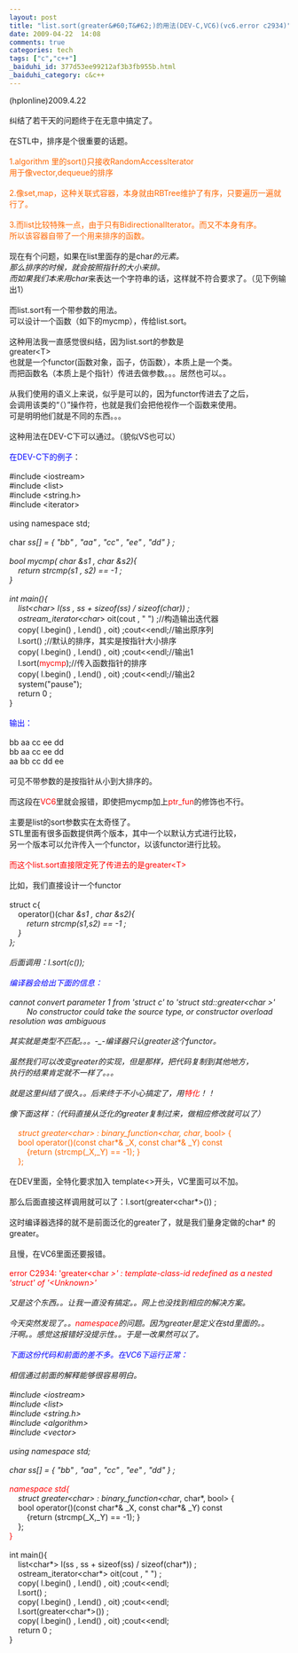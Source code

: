 ```yaml
---
layout: post
title: "list.sort(greater&#60;T&#62;)的用法(DEV-C,VC6)(vc6.error c2934)"
date: 2009-04-22  14:08
comments: true
categories: tech
tags: ["c","c++"]
_baiduhi_id: 377d53ee99212af3b3fb955b.html
_baiduhi_category: c&c++
---
```


(hplonline)2009.4.22<br/><br/>
纠结了若干天的问题终于在无意中搞定了。<br/><br/>
在STL中，排序是个很重要的话题。<br/><br/><font color="#ff6600">1.algorithm 里的sort()只接收RandomAccessIterator<br/>
用于像vector,dequeue的排序<br/><br/>
2.像set,map，这种关联式容器，本身就由RBTree维护了有序，只要遍历一遍就行了。<br/><br/>
3.而list比较特殊一点，由于只有BidirectionalIterator。而又不本身有序。<br/>
所以该容器自带了一个用来排序的函数。</font><br/><br/>
现在有个问题，如果在list里面存的是char*的元素。<br/>
那么排序的时候，就会按照指针的大小来排。<br/>
而如果我们本来用char*来表达一个字符串的话，这样就不符合要求了。（见下例输出1）<br/><br/>
而list.sort有一个带参数的用法。<br/>
可以设计一个函数（如下的mycmp），传给list.sort。<br/><br/>
这种用法我一直感觉很纠结，因为list.sort的参数是<br/>
greater&lt;T&gt;<br/>
也就是一个functor(函数对象，函子，仿函数），本质上是一个类。<br/>
而把函数名（本质上是个指针）传进去做参数。。。居然也可以。。<br/><br/>
从我们使用的语义上来说，似乎是可以的，因为functor传进去了之后，<br/>
会调用该类的“（）”操作符，也就是我们会把他视作一个函数来使用。<br/>
可是明明他们就是不同的东西。。。<br/><br/>
这种用法在DEV-C下可以通过。（貌似VS也可以）<br/><br/><font color="#0000ff">在DEV-C下的例子</font>：<br/><br/>
#include &lt;iostream&gt;<br/>
#include &lt;list&gt;<br/>
#include &lt;string.h&gt;<br/>
#include &lt;iterator&gt;<br/><br/>
using namespace std;<br/><br/>
char *ss[] = { "bb" , "aa" , "cc" , "ee" , "dd" } ;<br/><br/>
bool mycmp( char *&amp;s1 , char *&amp;s2){<br/>
      return strcmp(s1 , s2) == -1 ;<br/>
}<br/><br/>
int main(){<br/>
      list&lt;char*&gt; l(ss , ss + sizeof(ss) / sizeof(char*)) ;<br/>
      ostream_iterator&lt;char*&gt; oit(cout , " ") ;//构造输出迭代器 <br/>
      copy( l.begin() , l.end() , oit) ;cout&lt;&lt;endl;//输出原序列 <br/>
      l.sort() ;//默认的排序，其实是按指针大小排序 <br/>
      copy( l.begin() , l.end() , oit) ;cout&lt;&lt;endl;//输出1 <br/>
      l.sort(<font color="#ff0000">mycmp</font>);//传入函数指针的排序 <br/>
      copy( l.begin() , l.end() , oit) ;cout&lt;&lt;endl;//输出2 <br/>
      system("pause");<br/>
      return 0 ;<br/>
}<br/><br/><font color="#0000ff">输出：</font><br/><br/>
bb aa cc ee dd<br/>
bb aa cc ee dd<br/>
aa bb cc dd ee<br/><br/>
可见不带参数的是按指针从小到大排序的。<br/><br/>
而这段在<font color="#ff0000">VC6</font>里就会报错，即使把mycmp加上<font color="#ff0000">ptr_fun</font>的修饰也不行。<br/><br/>
主要是list的sort参数实在太奇怪了。<br/>
STL里面有很多函数提供两个版本，其中一个以默认方式进行比较，<br/>
另一个版本可以允许传入一个functor，以该functor进行比较。<br/><br/><font color="#ff0000">而这个list.sort直接限定死了传进去的是greater&lt;T&gt;</font><br/><br/>
比如，我们直接设计一个functor<br/><br/>
struct c{<br/>
      operator()(char *&amp;s1 , char *&amp;s2){<br/>
            return strcmp(s1,s2) == -1 ;<br/>
      }<br/>
};<br/><br/>
后面调用：l.sort(c());<br/><br/><font color="#0000ff">编译器会给出下面的信息：</font><br/><br/>
cannot convert parameter 1 from 'struct c' to 'struct std::greater&lt;char *&gt;'<br/>
          No constructor could take the source type, or constructor overload resolution was ambiguous<br/><br/>
其实就是类型不匹配。。。-_-编译器只认greater这个functor。<br/><br/>
虽然我们可以改变greater的实现，但是那样，把代码复制到其他地方，<br/>
执行的结果肯定就不一样了。。。<br/><br/>
就是这里纠结了很久。。后来终于不小心搞定了，用<font color="#ff0000">特化</font>！！<br/><br/>
像下面这样：（代码直接从泛化的greater复制过来，做相应修改就可以了）<br/><font color="#ff6600"><br/>
      struct greater&lt;char*&gt; : binary_function&lt;char*, char*, bool&gt; {<br/>
      bool operator()(const char*&amp; _X, const char*&amp; _Y) const<br/>
            {return (strcmp(_X,_Y) == -1); }<br/>
      };</font><br/><br/>
在DEV里面，全特化要求加入 template&lt;&gt;开头，VC里面可以不加。<br/><br/>
那么后面直接这样调用就可以了：l.sort(greater&lt;char*&gt;()) ;<br/><br/>
这时编译器选择的就不是前面泛化的greater了，就是我们量身定做的char* 的greater。<br/><br/>
且慢，在VC6里面还要报错。<br/><br/><font color="#ff0000">error C2934: 'greater&lt;char *&gt;' : template-class-id redefined as a nested 'struct' of '&lt;Unknown&gt;'</font><br/><br/>
又是这个东西。。让我一直没有搞定。。网上也没找到相应的解决方案。<br/><br/>
今天突然发现了。。<font color="#ff0000">namespace</font>的问题。因为greater是定义在std里面的。。<br/>
汗啊。。感觉这报错好没提示性。。于是一改果然可以了。<br/><br/><font color="#0000ff">下面这份代码和前面的差不多。在VC6下运行正常：</font><br/><br/>
相信通过前面的解释能够很容易明白。<br/><br/>
#include &lt;iostream&gt;<br/>
#include &lt;list&gt;<br/>
#include &lt;string.h&gt;<br/>
#include &lt;algorithm&gt;<br/>
#include &lt;vector&gt;<br/><br/>
using namespace std;<br/><br/>
char *ss[] = { "bb" , "aa" , "cc" , "ee" , "dd" } ; <br/><br/><font color="#ff0000">namespace std{</font><br/>
      struct greater&lt;char*&gt; : binary_function&lt;char*, char*, bool&gt; {<br/>
      bool operator()(const char*&amp; _X, const char*&amp; _Y) const<br/>
            {return (strcmp(_X,_Y) == -1); }<br/>
      };<br/><font color="#ff0000">}</font><br/><br/>
int main(){<br/>
      list&lt;char*&gt; l(ss , ss + sizeof(ss) / sizeof(char*)) ;<br/>
      ostream_iterator&lt;char*&gt; oit(cout , " ") ;<br/>
      copy( l.begin() , l.end() , oit) ;cout&lt;&lt;endl;<br/>
      l.sort() ;<br/>
      copy( l.begin() , l.end() , oit) ;cout&lt;&lt;endl;<br/>
      l.sort(greater&lt;char*&gt;()) ;<br/>
      copy( l.begin() , l.end() , oit) ;cout&lt;&lt;endl;<br/>
      return 0 ;<br/>
}
